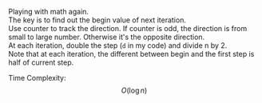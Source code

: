 Playing with math again.  
The key is to find out the begin value of next iteration.  
Use counter to track the direction. If counter is odd, the direction is from small to large number. Otherwise it's the opposite direction.  
At each iteration, double the step (`d` in my code) and divide n by 2.  
Note that at each iteration, the different between begin and the first step is half of current step.
 
Time Complexity: $$O(\log n)$$